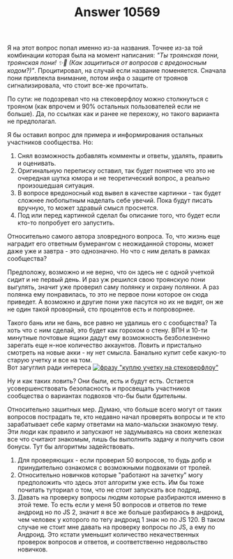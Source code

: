 ﻿---
title: "Answer 10569"
se.owner.user_id: 243186
se.owner.display_name: "V.March"
se.owner.link: "https://ru.meta.stackoverflow.com/users/243186/v-march"
se.answer_id: 10569
se.question_id: 10560
se.post_type: answer
se.score: 5
se.is_accepted: False
---
<p>Я на этот вопрос попал именно из-за названия. Точнее из-за той комбинации которая была на момент написания: <em>&quot;Ты троянская пони, троянская пони! ✨🌙 (Как защититься от вопросов с вредоносным кодом?)&quot;</em>. Процитировал, на случай если название поменяется.
Сначала пони привлекла внимание, потом инфа о защите от троянов сигнализировала, что стоит все-же прочитать.</p>
<p>По сути: не подозревал что на стековерфлоу можно столкнуться с трояном (как впрочем и 90% остальных пользователей если не больше). Да, по ссылках как и ранее не перехожу, но такого варианта не предполагал.</p>
<p>Я бы оставил вопрос для примера и информирования остальных участников сообщества. Но:</p>
<ol>
<li>Снял возможность добавлять комменты и ответы, удалять, править и оценивать.</li>
<li>Оригинальную переписку оставил, так будет понятнее что это не очередная шутка юмора и не теоретический вопрос, а реально произошедшая ситуация.</li>
<li>В вопросе вредоносный код вывел в качестве картинки - так будет сложнее любопытным  наделать себе увечий. Пока будут писать вручную, то может здравый смысл проснется.</li>
<li>Под или перед картинкой сделал бы описание того, что будет если кто-то попробует его запустить.</li>
</ol>
<p>Относительно самого автора зловредного вопроса. То, что жизнь еще наградит его ответным бумерангом с неожиданной стороны, может даже уже и завтра - это однозначно. Но что с ним делать в рамках сообщества?</p>
<p>Предположу, возможно и не верно, что он здесь не с одной учеткой сидит и не первый день. И раз уж решился свою троянскую пони выгулять, значит уже проверил саму полянку и охрану полянки. А раз полянка ему понравилась, то это не первое пони которое он сюда приведет. А возможно и другие пони уже пасутся но их не видят, он же не один такой проворный, сто процентов есть и попроворнее.</p>
<p>Такого бань или не бань, все равно не удалишь его с сообщества? Та хоть что с ним сделай, это будет как горохом о стену. ВПН и 10-ти минутные почтовые ящики дадут ему возможность безболезненно зарегать еще н-ное количество аккаунтов. Ловить и пристально смотреть на новые акки - ну нет смысла. Банально купит себе какую-то старую учетку и все на том.<br />
Вот загуглил ради интереса <a href="https://i.stack.imgur.com/tzpqn.jpg" rel="nofollow noreferrer"><img src="https://i.stack.imgur.com/tzpqn.jpg" alt="фразу &quot;куплю учетку на стековерфлоу&quot;" /></a></p>
<p>Ну и как таких ловить? Они были, есть и будут есть. Остается усовершенствовать безопасность и просвещать участников сообщества о вариантах подвохов что-бы были бдительны.</p>
<p>Относительно зашитных мер.
Думаю, что больше всего могут от таких вопросов пострадать те, кто недавно начал проверять вопросы и те кто зарабатывает себе карму ответами на мало-мальски знакомую тему. Эти люди как правило и запускают не задумываясь на своих железках все что считают знакомым, лишь бы  выполнить задачу и получить свои бонусы. Тут бы алгоритмы задействовать.</p>
<ol>
<li>Для проверяющих - если проверил 50 вопросов, то будь добр и принудительно ознакомся с возможными подвохами от тролей.</li>
<li>Относительно новичков которые &quot;работают на зачетку&quot; могу предположить что здесь этот алгоритм уже есть. Им бы тоже почитать туториал о том, что не стоит запускать все подряд.</li>
<li>Давать на проверку вопросы людям которые разбираются именно в этой теме. То есть если у меня 50 вопросов и ответов по теме андроид но по JS 2, значит я все же больше разбираюсь в андроид, чем человек у которого по тегу андроид 1 знак но по JS 120. В таком случае не стоит мне давать на проверку вопросы по JS, а ему по Андроид. Это кстати уменьшит количество некачественных проверок вопросов и ответов, и соответственно недовольство новичков.</li>
</ol>
